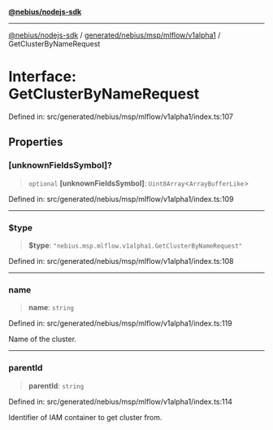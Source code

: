 [**@nebius/nodejs-sdk**](../../../../../../README.md)

---

[@nebius/nodejs-sdk](../../../../../../README.md) / [generated/nebius/msp/mlflow/v1alpha1](../README.md) / GetClusterByNameRequest

# Interface: GetClusterByNameRequest

Defined in: src/generated/nebius/msp/mlflow/v1alpha1/index.ts:107

## Properties

### \[unknownFieldsSymbol\]?

> `optional` **\[unknownFieldsSymbol\]**: `Uint8Array`\<`ArrayBufferLike`\>

Defined in: src/generated/nebius/msp/mlflow/v1alpha1/index.ts:109

---

### $type

> **$type**: `"nebius.msp.mlflow.v1alpha1.GetClusterByNameRequest"`

Defined in: src/generated/nebius/msp/mlflow/v1alpha1/index.ts:108

---

### name

> **name**: `string`

Defined in: src/generated/nebius/msp/mlflow/v1alpha1/index.ts:119

Name of the cluster.

---

### parentId

> **parentId**: `string`

Defined in: src/generated/nebius/msp/mlflow/v1alpha1/index.ts:114

Identifier of IAM container to get cluster from.
